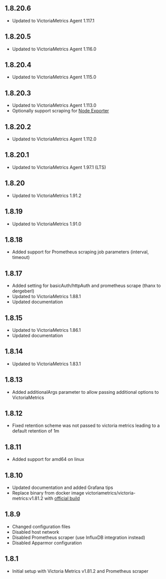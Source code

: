 ## 1.8.20.6

- Updated to VictoriaMetrics Agent 1.117.1

## 1.8.20.5

- Updated to VictoriaMetrics Agent 1.116.0

## 1.8.20.4

- Updated to VictoriaMetrics Agent 1.115.0

## 1.8.20.3

- Updated to VictoriaMetrics Agent 1.113.0
- Optionally support scraping for [Node Exporter](https://github.com/loganmarchione/hassos-addons/tree/main/prometheus_node_exporter)

## 1.8.20.2

- Updated to VictoriaMetrics Agent 1.112.0

## 1.8.20.1

- Updated to VictoriaMetrics Agent 1.97.1 (LTS)

## 1.8.20

- Updated to VictoriaMetrics 1.91.2

## 1.8.19

- Updated to VictoriaMetrics 1.91.0

## 1.8.18

- Added support for Prometheus scraping job parameters (interval, timeout)

## 1.8.17

- Added setting for basicAuth/httpAuth and prometheus scrape (thanx to dergeberl)
- Updated to VictoriaMetrics 1.88.1
- Updated documentation

## 1.8.15

- Updated to VictoriaMetrics 1.86.1
- Updated documentation

## 1.8.14

- Updated to VictoriaMetrics 1.83.1

## 1.8.13

- Added additionalArgs parameter to allow passing additional options to VictoriaMetrics

## 1.8.12

- Fixed retention scheme was not passed to victoria metrics leading to a default retention of 1m

## 1.8.11

- Added support for amd64 on linux

## 1.8.10

- Updated documentation and added Grafana tips
- Replace binary from docker image victoriametrics/victoria-metrics:v1.81.2 with [official build](https://github.com/VictoriaMetrics/VictoriaMetrics/releases/download/v1.81.2/victoria-metrics-linux-arm-v1.81.2.tar.gz)

## 1.8.9

- Changed configuration files
- Disabled host network
- Disabled Prometheus scraper (use InfluxDB integration instead)
- Disabled Apparmor configuration

## 1.8.1

- Initial setup with Victoria Metrics v1.81.2 and Prometheus scraper
